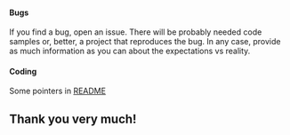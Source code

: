 #### Bugs

If you find a bug, open an issue. There will be probably needed code samples or, better, a project that reproduces the bug. In any case, provide as much information as you can about the expectations vs reality.

#### Coding

Some pointers in [README](https://www.npmjs.com/package/react-hook-form-auto#help-wanted--contribute)

## Thank you very much!
